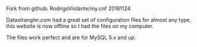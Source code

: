 Fork from github: RodrigoViolante/my.cnf 20161124

Datastrangler.com had a great set of configuration files for almost any type, this website is now offline so I had the files on my computer. 

The files work perfect and are for MySQL 5.x and up.







